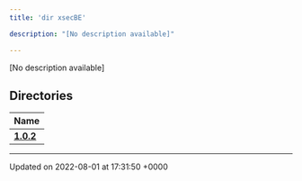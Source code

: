 ```yaml
---
title: 'dir xsecBE'

description: "[No description available]"

---
```







[No description available]

## Directories

| Name           |
| -------------- |
| **[1.0.2](/documentation/code/gambit_sphinxfiles/dir_bf065fdb78be329f75bd3053e796248c/#dir-1.0.2)**  |






-------------------------------

Updated on 2022-08-01 at 17:31:50 +0000
